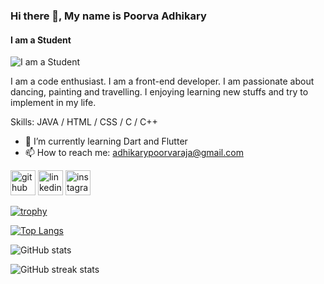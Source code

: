 ### Hi there 👋, My name is Poorva Adhikary
#### I am a Student
![I am a Student](https://camo.githubusercontent.com/5e3babfce4609dcd669a8f2a6d37b47c85486729942c57c5afbfc715f0b5dff7/68747470733a2f2f7777772e6469676974616c736f6c7574696f6e73657276696365732e636f6d2f696d672f73657276696365732f776562253230646576656c6f706d656e742e676966)

I am a code enthusiast. I am a front-end developer. I am passionate about dancing, painting and travelling. I enjoying learning new stuffs and try to implement in my life.

Skills: JAVA / HTML / CSS / C / C++

- 🌱 I’m currently learning Dart and Flutter 
- 📫 How to reach me: adhikarypoorvaraja@gmail.com 


[<img src='https://cdn.jsdelivr.net/npm/simple-icons@3.0.1/icons/github.svg' alt='github' height='40'>](https://github.com/CoderPoorva)  [<img src='https://cdn.jsdelivr.net/npm/simple-icons@3.0.1/icons/linkedin.svg' alt='linkedin' height='40'>](https://www.linkedin.com/in/poorva-adhikary-367458256/)  [<img src='https://cdn.jsdelivr.net/npm/simple-icons@3.0.1/icons/instagram.svg' alt='instagram' height='40'>](https://www.instagram.com/poorva.2002/)  

[![trophy](https://github-profile-trophy.vercel.app/?username=CoderPoorva)](https://github.com/ryo-ma/github-profile-trophy)

[![Top Langs](https://github-readme-stats.vercel.app/api/top-langs/?username=CoderPoorva)](https://github.com/anuraghazra/github-readme-stats)

![GitHub stats](https://github-readme-stats.vercel.app/api?username=CoderPoorva&show_icons=true)  

![GitHub streak stats](https://streak-stats.demolab.com/?user=CoderPoorva)  


